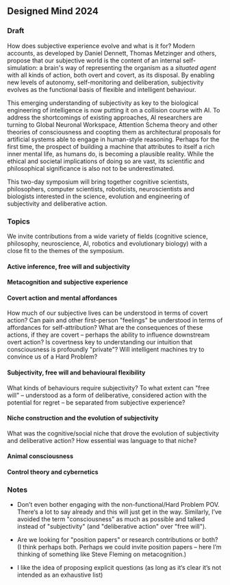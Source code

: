 ## Designed Mind 2024

### Draft

How does subjective experience evolve and what is it for? Modern accounts, as developed by Daniel Dennett, Thomas Metzinger and others, propose that our subjective world is the content of an internal self-simulation: a brain's way of representing the organism as a _situated agent_ with all kinds of action, both overt and covert, as its disposal. By enabling new levels of autonomy, self-monitoring and deliberation, subjectivity evolves as the functional basis of flexible and intelligent behaviour.

This emerging understanding of subjectivity as key to the biological engineering of intelligence is now putting it on a collision course with AI. To address the shortcomings of existing approaches, AI researchers are turning to Global Neuronal Workspace, Attention Schema theory and other theories of consciousness and coopting them as architectural proposals for artificial systems able to engage in human-style reasoning. Perhaps for the first time, the prospect of building a machine that attributes to itself a rich inner mental life, as humans do, is becoming a plausible reality. While the ethical and societal implications of doing so are vast, its scientific and philosophical significance is also not to be underestimated.

This two-day symposium will bring together cognitive scientists, philosophers, computer scientists, roboticists, neuroscientists and biologists interested in the science, evolution and engineering of subjectivity and deliberative action.

### Topics

We invite contributions from a wide variety of fields (cognitive science, philosophy, neuroscience, AI, robotics and evolutionary biology) with a close fit to the themes of the symposium.

#### Active inference, free will and subjectivity

#### Metacognition and subjective experience

#### Covert action and mental affordances

How much of our subjective lives can be understood in terms of covert action? Can pain and other first-person "feelings" be understood in terms of affordances for self-attribution? What are the consequences of these actions, if they are covert – perhaps the ability to influence downstream overt action? Is covertness key to understanding our intuition that consciousness is profoundly "private"? Will intelligent machines try to convince us of a Hard Problem?

#### Subjectivity, free will and behavioural flexibility

What kinds of behaviours require subjectivity? To what extent can "free will" – understood as a form of deliberative, considered action with the potential for regret – be separated from subjective experience?

#### Niche construction and the evolution of subjectivity

What was the cognitive/social niche that drove the evolution of subjectivity and deliberative action? How essential was language to that niche?

#### Animal consciousness

#### Control theory and cybernetics

### Notes

- Don’t even bother engaging with the non-functional/Hard Problem POV. There‘s a lot to say already and this will just get in the way. Similarly, I’ve avoided the term "consciousness" as much as possible and talked instead of "subjectivity" (and "deliberative action" over "free will").

- Are we looking for "position papers" or research contributions or both? (I think perhaps both. Perhaps we could invite position papers – here I’m thinking of something like Steve Fleming on metacognition.)

- I like the idea of proposing explicit questions (as long as it‘s clear it’s not intended as an exhaustive list)
